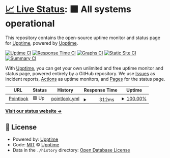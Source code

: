 # [📈 Live Status](https://www.pointlook.com): <!--live status--> **🟩 All systems operational**

This repository contains the open-source uptime monitor and status page for [Upptime](https://upptime.js.org), powered by [Upptime](https://github.com/upptime/upptime).

[![Uptime CI](https://github.com/upptime/upptime/workflows/Uptime%20CI/badge.svg)](https://github.com/upptime/upptime/actions?query=workflow%3A%22Uptime+CI%22)
[![Response Time CI](https://github.com/upptime/upptime/workflows/Response%20Time%20CI/badge.svg)](https://github.com/upptime/upptime/actions?query=workflow%3A%22Response+Time+CI%22)
[![Graphs CI](https://github.com/upptime/upptime/workflows/Graphs%20CI/badge.svg)](https://github.com/upptime/upptime/actions?query=workflow%3A%22Graphs+CI%22)
[![Static Site CI](https://github.com/upptime/upptime/workflows/Static%20Site%20CI/badge.svg)](https://github.com/upptime/upptime/actions?query=workflow%3A%22Static+Site+CI%22)
[![Summary CI](https://github.com/upptime/upptime/workflows/Summary%20CI/badge.svg)](https://github.com/upptime/upptime/actions?query=workflow%3A%22Summary+CI%22)

With [Upptime](https://upptime.js.org), you can get your own unlimited and free uptime monitor and status page, powered entirely by a GitHub repository. We use [Issues](https://github.com/upptime/upptime/issues) as incident reports, [Actions](https://github.com/upptime/upptime/actions) as uptime monitors, and [Pages](https://www.pointlook.com) for the status page.

<!--start: status pages-->
<!-- This summary is generated by Upptime (https://github.com/upptime/upptime) -->
<!-- Do not edit this manually, your changes will be overwritten -->
<!-- prettier-ignore -->
| URL | Status | History | Response Time | Uptime |
| --- | ------ | ------- | ------------- | ------ |
| <img alt="" src="https://favicons.githubusercontent.com/www.pointlook.com" height="13"> [Pointlook](https://www.pointlook.com) | 🟩 Up | [pointlook.yml](https://github.com/pointlook/uptime/commits/HEAD/history/pointlook.yml) | <details><summary><img alt="Response time graph" src="./graphs/pointlook/response-time-week.png" height="20"> 312ms</summary><br><a href="https://www.pointlook.com/history/pointlook"><img alt="Response time 347" src="https://img.shields.io/endpoint?url=https%3A%2F%2Fraw.githubusercontent.com%2Fpointlook%2Fuptime%2FHEAD%2Fapi%2Fpointlook%2Fresponse-time.json"></a><br><a href="https://www.pointlook.com/history/pointlook"><img alt="24-hour response time 341" src="https://img.shields.io/endpoint?url=https%3A%2F%2Fraw.githubusercontent.com%2Fpointlook%2Fuptime%2FHEAD%2Fapi%2Fpointlook%2Fresponse-time-day.json"></a><br><a href="https://www.pointlook.com/history/pointlook"><img alt="7-day response time 312" src="https://img.shields.io/endpoint?url=https%3A%2F%2Fraw.githubusercontent.com%2Fpointlook%2Fuptime%2FHEAD%2Fapi%2Fpointlook%2Fresponse-time-week.json"></a><br><a href="https://www.pointlook.com/history/pointlook"><img alt="30-day response time 347" src="https://img.shields.io/endpoint?url=https%3A%2F%2Fraw.githubusercontent.com%2Fpointlook%2Fuptime%2FHEAD%2Fapi%2Fpointlook%2Fresponse-time-month.json"></a><br><a href="https://www.pointlook.com/history/pointlook"><img alt="1-year response time 347" src="https://img.shields.io/endpoint?url=https%3A%2F%2Fraw.githubusercontent.com%2Fpointlook%2Fuptime%2FHEAD%2Fapi%2Fpointlook%2Fresponse-time-year.json"></a></details> | <details><summary><a href="https://www.pointlook.com/history/pointlook">100.00%</a></summary><a href="https://www.pointlook.com/history/pointlook"><img alt="All-time uptime 99.57%" src="https://img.shields.io/endpoint?url=https%3A%2F%2Fraw.githubusercontent.com%2Fpointlook%2Fuptime%2FHEAD%2Fapi%2Fpointlook%2Fuptime.json"></a><br><a href="https://www.pointlook.com/history/pointlook"><img alt="24-hour uptime 100.00%" src="https://img.shields.io/endpoint?url=https%3A%2F%2Fraw.githubusercontent.com%2Fpointlook%2Fuptime%2FHEAD%2Fapi%2Fpointlook%2Fuptime-day.json"></a><br><a href="https://www.pointlook.com/history/pointlook"><img alt="7-day uptime 100.00%" src="https://img.shields.io/endpoint?url=https%3A%2F%2Fraw.githubusercontent.com%2Fpointlook%2Fuptime%2FHEAD%2Fapi%2Fpointlook%2Fuptime-week.json"></a><br><a href="https://www.pointlook.com/history/pointlook"><img alt="30-day uptime 99.57%" src="https://img.shields.io/endpoint?url=https%3A%2F%2Fraw.githubusercontent.com%2Fpointlook%2Fuptime%2FHEAD%2Fapi%2Fpointlook%2Fuptime-month.json"></a><br><a href="https://www.pointlook.com/history/pointlook"><img alt="1-year uptime 99.57%" src="https://img.shields.io/endpoint?url=https%3A%2F%2Fraw.githubusercontent.com%2Fpointlook%2Fuptime%2FHEAD%2Fapi%2Fpointlook%2Fuptime-year.json"></a></details>

<!--end: status pages-->

[**Visit our status website →**](https://www.pointlook.com)

## 📄 License

- Powered by: [Upptime](https://github.com/upptime/upptime)
- Code: [MIT](./LICENSE) © [Upptime](https://upptime.js.org)
- Data in the `./history` directory: [Open Database License](https://opendatacommons.org/licenses/odbl/1-0/)
